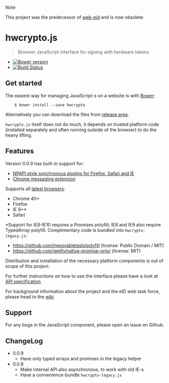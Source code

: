 > [!NOTE]
> This project was the predecessor of [web-eid](https://github.com/web-eid) and is now obsolete

# hwcrypto.js
> Browser JavaScript interface for signing with hardware tokens

* [![Bower version](https://badge.fury.io/bo/hwcrypto.svg)](http://bower.io/search/?q=hwcrypto)
* [![Build Status](https://travis-ci.org/open-eid/hwcrypto.js.svg?branch=master)](https://travis-ci.org/open-eid/hwcrypto.js)


## Get started

The easiest way for managing JavaScript-s on a website is with [Bower](http://bower.io/):

        $ bower install --save hwcrypto

Alternatively you can download the files from [release area](https://github.com/open-eid/hwcrypto.js/releases).

`hwcrypto.js` itself does not do much, it depends on trusted platform code (installed separately and often running outside of the browser) to do the heavy lifting. 

## Features

Version 0.0.9 has built-in support for:
- [NPAPI style synchronous plugins for Firefox, Safari and IE](https://github.com/open-eid/browser-token-signing)
- [Chrome messaging extension](https://github.com/open-eid/chrome-token-signing)

Supports all [latest browsers](http://browsehappy.com/):
- Chrome 40+
- Firefox
- IE 8+*
- Safari

*Support for IE8-IE10 requires a Promises polyfill; IE8 and IE9 also require TypedArray polyfill. Complimentary code is bundled into `hwcrypto-legacy.js`:
  - https://github.com/inexorabletash/polyfill (license: Public Domain / MIT)
  - https://github.com/getify/native-promise-only/ (license: MIT)

Distribution and installation of the necessary platform components is out of scope of this project.

For further instructions on how to use the interface please have a look at [API specification](https://github.com/open-eid/hwcrypto.js/wiki/ModernAPI)

For background information about the project and the eID web task force, please head to the [wiki](https://github.com/open-eid/hwcrypto.js/wiki#eid-web-tf)

## Support

For any bugs in the JavaScript component, please open an issue on Github.

## ChangeLog
- 0.0.9
  - Have only typed arrays and promises in the legacy helper
- 0.0.8
  - Make internal API also asynchronous, to work with old IE-s
  - Have a convenience-bundle `hwcrypto-legacy.js`
